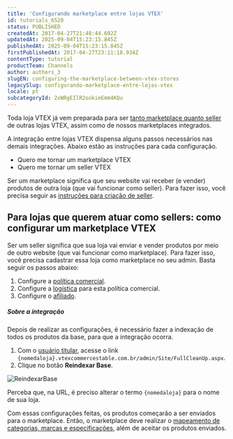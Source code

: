 ```yaml
---
title: 'Configurando marketplace entre lojas VTEX'
id: tutorials_6520
status: PUBLISHED
createdAt: 2017-04-27T21:48:44.692Z
updatedAt: 2025-09-04T15:23:15.845Z
publishedAt: 2025-09-04T15:23:15.845Z
firstPublishedAt: 2017-04-27T23:11:18.934Z
contentType: tutorial
productTeam: Channels
author: authors_3
slugEN: configuring-the-marketplace-between-vtex-stores
legacySlug: configurando-marketplace-entre-lojas-vtex
locale: pt
subcategoryId: 2xWRgEIlR2ookieEmm4KQu
---
```


Toda loja VTEX já vem preparada para ser [tanto marketplace quanto seller](/pt/tutorial/estrategias-de-marketplace-na-vtex--tutorials_402) de outras lojas VTEX, assim como de nossos marketplaces integrados. 

A integração entre lojas VTEX dispensa alguns passos necessários nas demais integrações. Abaixo estão as instruções para cada configuração.

- Quero me tornar um marketplace VTEX
- Quero me tornar um seller VTEX 

Ser um marketplace significa que seu website vai receber (e vender) produtos de outra loja (que vai funcionar como seller). Para fazer isso, você precisa seguir as [instruções para criação de seller](/pt/tutorial/configurando-seller/).

## Para lojas que querem atuar como sellers: como configurar um marketplace VTEX
Ser um seller significa que sua loja vai enviar e vender produtos por meio de outro website (que vai funcionar como marketplace). Para fazer isso, você precisa cadastrar essa loja como marketplace no seu admin. Basta seguir os passos abaixo:

1. Configure a [política comercial](/pt/tutorial/configurando-a-politica-comercial-para-marketplace/).
2. Configure a [logística](/pt/tutorial/configurando-logistica-para-marketplace/) para esta política comercial.
3. Configure o [afiliado](/pt/tutorial/como-configurar-afiliado/).

##### Sobre a integração

Depois de realizar as configurações, é necessário fazer a indexação de todos os produtos da base, para que a integração ocorra.

1. Com o [usuário titular](/pt/tracks/contas-e-permissoes--5PxyAgZrtiYlaYZBTlhJ2A/56Bd0KpwbvAji1aFs94xdA?locale=pt), acesse o link `{nomedaloja}.vtexcommercestable.com.br/admin/Site/FullCleanUp.aspx`.
2. Clique no botão __Reindexar Base__.

![ReindexarBase](https://cdn.statically.io/gh/vtexdocs/help-center-content/refs/heads/main/docs/pt/tutorials/sellers/gerenciamento/configurando-marketplace-entre-lojas-vtex_1.png)

Perceba que, na URL, é preciso alterar o termo `{nomedaloja}` para o nome de sua loja.

Com essas configurações feitas, os produtos começarão a ser enviados para o marketplace. Então, o marketplace deve realizar o [mapeamento de categorias, marcas e especificações](/pt/tutorial/mapeando-categorias-e-marcas-para-marketplace), além de aceitar os produtos enviados.
